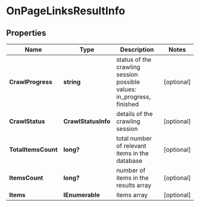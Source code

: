 # OnPageLinksResultInfo


## Properties

| Name | Type | Description | Notes |
|------------ | ------------- | ------------- | -------------|
**CrawlProgress** | **string** | status of the crawling session<br>possible values: in_progress, finished |[optional]|
**CrawlStatus** | **CrawlStatusInfo** | details of the crawling session |[optional]|
**TotalItemsCount** | **long?** | total number of relevant items in the database |[optional]|
**ItemsCount** | **long?** | number of items in the results array |[optional]|
**Items** | **IEnumerable<BaseOnPageLinkItemInfo>** | items array |[optional]|